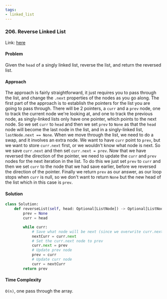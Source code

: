 ```yaml
---
tags:
- linked_list
---
```


### 206. Reverse Linked List

Link: [here](https://leetcode.com/problems/reverse-linked-list/description)

#### Problem
Given the `head` of a singly linked list, reverse the list, and return the reversed list.

#### Approach
The approach is fairly straightforward, it just requires you to pass through the list, and change the `.next` properties of the nodes as you go along. The first part of the approach is to establish the pointers for the list you are going to pass through. There will be 2 pointers, a `curr` and a `prev` node, one to track the current node we're looking at, and one to track the previous node, as singly-linked lists only have one pointer, which points to the next node.
So we set `curr` to `head` and then we set `prev` to `None` as that the `head` node will become the last node in the list, and in a singly-linked list, `lastNode.next == None`.
When we move through the list, we need to do a swap, and it involves an extra node. We want to have `curr` point to `prev`, but we want to store `curr.next` first, or we wouldn't know what node is next. So we save `curr.next` and then set `curr.next = prev`. Now that we have reversed the direction of the pointer, we need to update the `curr` and `prev` nodes for the next iteration in the list. To do this we just set `prev` to `curr` and then we set `curr` to the node that we had save earlier, before we reversed the direction of the pointer.
Finally we return `prev` as our answer, as our loop stops when `curr` is null, so we don't want to return `None` but the new head of the list which in this case is `prev`.

#### Solution
```python 
class Solution:
    def reverseList(self, head: Optional[ListNode]) -> Optional[ListNode]:
        prev = None
        curr = head

        while curr:
            # Save what node will be next (since we overwrite curr.next)
            nextCurr = curr.next
            # Set the curr.next node to prev
            curr.next = prev
            # Update prev node
            prev = curr
            # Update curr node 
            curr = nextCurr
        return prev
```

#### Time Complexity
`O(n)`, one pass through the array.
